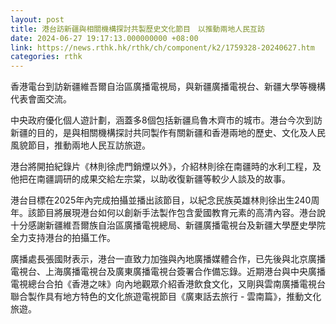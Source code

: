 ```yaml
---
layout: post
title: 港台訪新疆與相關機構探討共製歷史文化節目　以推動兩地人民互訪
date: 2024-06-27 19:17:13.000000000 +08:00
link: https://news.rthk.hk/rthk/ch/component/k2/1759328-20240627.htm
categories: rthk
---
```


香港電台到訪新疆維吾爾自治區廣播電視局，與新疆廣播電視台、新疆大學等機構代表會面交流。

中央政府優化個人遊計劃，涵蓋多8個包括新疆烏魯木齊市的城市。港台今次到訪新疆的目的，是與相關機構探討共同製作有關新疆和香港兩地的歷史、文化及人民風貌節目，推動兩地人民互訪旅遊。

港台將開拍紀錄片《林則徐虎門銷煙以外》，介紹林則徐在南疆時的水利工程，及他把在南疆調研的成果交給左宗棠，以助收復新疆等較少人談及的故事。

港台目標在2025年內完成拍攝並播出該節目，以紀念民族英雄林則徐出生240周年。該節目將展現港台如何以創新手法製作包含愛國教育元素的高清內容。港台說十分感謝新疆維吾爾族自治區廣播電視總局、新疆廣播電視台及新疆大學歷史學院全力支持港台的拍攝工作。

廣播處長張國財表示，港台一直致力加強與內地廣播媒體合作，已先後與北京廣播電視台、上海廣播電視台及廣東廣播電視台簽署合作備忘錄。近期港台與中央廣播電視總台合拍《香港之味》向內地觀眾介紹香港飲食文化，又剛與雲南廣播電視台聯合製作具有地方特色的文化旅遊電視節目《廣東話去旅行 - 雲南篇》，推動文化旅遊。
